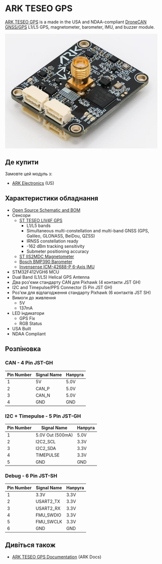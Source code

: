 # ARK TESEO GPS

[ARK TESEO GPS](https://arkelectron.gitbook.io/ark-documentation/sensors/ark-teseo-gps) is a made in the USA and NDAA-compliant [DroneCAN](index.md) [GNSS/GPS](../gps_compass/index.md) L1/L5 GPS, magnetometer, barometer, IMU, and buzzer module.

![ARK TESEO GPS](../../assets/hardware/gps/ark/ark_teseo_gps.jpg)

## Де купити

Замовте цей модуль з:

- [ARK Electronics](https://arkelectron.com/product/ark-teseo-gps/) (US)

## Характеристики обладнання

- [Open Source Schematic and BOM](https://github.com/ARK-Electronics/ARK_Teseo_GPS)
- Сенсори
  - [ST TESEO LIV4F GPS](https://www.st.com/en/positioning/teseo-liv4f.html)
    - L1/L5 bands
    - Simultaneous multi-constellation and multi-band GNSS (GPS, Galileo, GLONASS, BeiDou, QZSS)
    - IRNSS constellation ready
    - -162 dBm tracking sensitivity
    - Submeter positioning accuracy
  - [ST IIS2MDC Magnetometer](https://www.st.com/en/mems-and-sensors/iis2mdc.html)
  - [Bosch BMP390 Barometer](https://www.bosch-sensortec.com/products/environmental-sensors/pressure-sensors/pressure-sensors-bmp390.html)
  - [Invensense ICM-42688-P 6-Axis IMU](https://invensense.tdk.com/products/motion-tracking/6-axis/icm-42688-p/)
- STM32F412VGH6 MCU
- Dual Band (L1/L5) Helical GPS Antenna
- Два роз'єми стандарту CAN для Pixhawk (4 контакти JST GH)
- I2C and Timepulse/PPS Connector (5 Pin JST GH)
- Роз'єм для відлагодження стандарту Pixhawk (6 контактів JST SH)
- Вимоги до живлення
  - 5V
  - 137mA
- LED індикатори
  - GPS Fix
  - RGB Status
- USA Built
- NDAA Compliant

## Розпіновка

### CAN - 4 Pin JST-GH

| Pin Number | Signal Name                | Напруга              |
| ---------- | -------------------------- | -------------------- |
| 1          | 5V                         | 5.0V |
| 2          | CAN_P | 5.0V |
| 3          | CAN_N | 5.0V |
| 4          | GND                        | GND                  |

### I2C + Timepulse - 5 Pin JST-GH

| Pin Number | Signal Name                                         | Напруга              |
| ---------- | --------------------------------------------------- | -------------------- |
| 1          | 5.0V Out (500mA) | 5.0V |
| 2          | I2C2_SCL                       | 3.3V |
| 3          | I2C2_SDA                       | 3.3V |
| 4          | TIMEPULSE                                           | 3.3V |
| 5          | GND                                                 | GND                  |

### Debug - 6 Pin JST-SH

| Pin Number | Signal Name                    | Напруга              |
| ---------- | ------------------------------ | -------------------- |
| 1          | 3.3V           | 3.3V |
| 2          | USART2_TX | 3.3V |
| 3          | USART2_RX | 3.3V |
| 4          | FMU_SWDIO | 3.3V |
| 5          | FMU_SWCLK | 3.3V |
| 6          | GND                            | GND                  |

## Дивіться також

- [ARK TESEO GPS Documentation](https://arkelectron.gitbook.io/ark-documentation/sensors/ark-teseo-gps) (ARK Docs)
